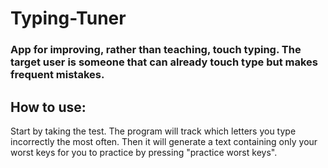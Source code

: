 # Typing-Tuner
<h3>App for improving, rather than teaching, touch typing. The target user is someone that can already touch type but makes frequent mistakes.</h3>

<h2>How to use:</h2>

 Start by taking the test. The program will track which letters you type incorrectly the most often. Then it will generate a text containing only your worst keys for you to practice by pressing "practice worst keys".
